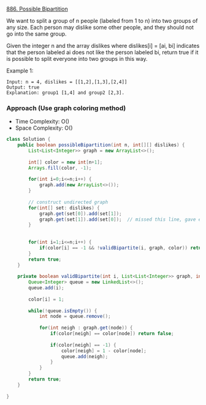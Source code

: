 
[886. Possible Bipartition](https://leetcode.com/problems/possible-bipartition/)

We want to split a group of n people (labeled from 1 to n) into two groups of any size. Each person may dislike some other people, and they should not go into the same group.

Given the integer n and the array dislikes where dislikes[i] = [ai, bi] indicates that the person labeled ai does not like the person labeled bi, return true if it is possible to split everyone into two groups in this way.

Example 1:

``` text
Input: n = 4, dislikes = [[1,2],[1,3],[2,4]]
Output: true
Explanation: group1 [1,4] and group2 [2,3].
```

### Approach (Use graph coloring method)

- Time Complexity: O()
- Space Complexity: O()

```java
class Solution {
    public boolean possibleBipartition(int n, int[][] dislikes) {
        List<List<Integer>> graph = new ArrayList<>();
        
        int[] color = new int[n+1];
        Arrays.fill(color, -1);
        
        for(int i=0;i<=n;i++) {
            graph.add(new ArrayList<>());
        }
        
        // construct undirected graph
        for(int[] set: dislikes) {
            graph.get(set[0]).add(set[1]);
            graph.get(set[1]).add(set[0]);  // missed this line, gave error
        }
        
        
        for(int i=1;i<=n;i++) {
            if(color[i] == -1 && !validBipartite(i, graph, color)) return false;
        }
        return true;
    }
    
    private boolean validBipartite(int i, List<List<Integer>> graph, int[] color) {
        Queue<Integer> queue = new LinkedList<>();
        queue.add(i);
        
        color[i] = 1;
        
        while(!queue.isEmpty()) {
            int node = queue.remove();
            
            for(int neigh : graph.get(node)) {
                if(color[neigh] == color[node]) return false;
                
                if(color[neigh] == -1) {
                    color[neigh] = 1 - color[node];
                    queue.add(neigh);
                }
            }
        }
        return true;
    }
    
}
```